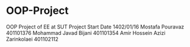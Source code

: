 # OOP-Project
OOP Project of EE at SUT
Project Start Date 1402/01/16
Mostafa Pouravaz 401101376
Mohammad Javad Bijani 401101354
Amir Hossein Azizi Zarinkolaei 401102112
